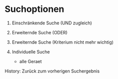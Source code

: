 Suchoptionen
============

1. Einschränkende Suche (UND zugleich)

2. Erweiternde Suche (ODER)

3. Erweiternde Suche (Kriterium nicht mehr wichtig)

4. Individuelle Suche
	- alle Geraet


History: Zurück zum vorherigen Suchergebnis